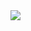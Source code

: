 <img src="https://camo.githubusercontent.com/d39146bcff36d0b45ec53012afad705cec540378de63838b5e4f8b4f076f6093/68747470733a2f2f6769746875622d726561646d652d73746174732e76657263656c2e6170702f6170692f746f702d6c616e67732f3f757365726e616d653d4f66656b69416c6d266c61796f75743d636f6d70616374267468656d653d766973696f6e2d667269656e646c792d6461726b">
